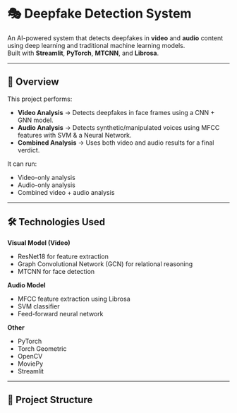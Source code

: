 # 🎭 Deepfake Detection System

An AI-powered system that detects deepfakes in **video** and **audio** content using deep learning and traditional machine learning models.  
Built with **Streamlit**, **PyTorch**, **MTCNN**, and **Librosa**.  

---

## 📌 Overview

This project performs:
- **Video Analysis** → Detects deepfakes in face frames using a CNN + GNN model.
- **Audio Analysis** → Detects synthetic/manipulated voices using MFCC features with SVM & a Neural Network.
- **Combined Analysis** → Uses both video and audio results for a final verdict.

It can run:
- Video-only analysis
- Audio-only analysis
- Combined video + audio analysis

---

## 🛠️ Technologies Used

**Visual Model (Video)**
- ResNet18 for feature extraction
- Graph Convolutional Network (GCN) for relational reasoning
- MTCNN for face detection

**Audio Model**
- MFCC feature extraction using Librosa
- SVM classifier
- Feed-forward neural network

**Other**
- PyTorch
- Torch Geometric
- OpenCV
- MoviePy
- Streamlit

---

## 📂 Project Structure

